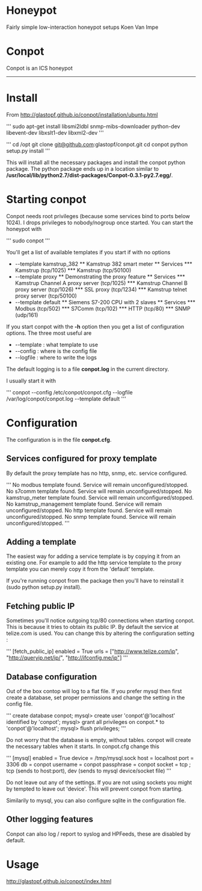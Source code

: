 # Honeypot
Fairly simple low-interaction honeypot setups
 Koen Van Impe

# Conpot

Conpot is an ICS honeypot

------------------------------------------------------------------------------------------

# Install 

From http://glastopf.github.io/conpot/installation/ubuntu.html

'''
sudo apt-get install libsmi2ldbl snmp-mibs-downloader python-dev libevent-dev libxslt1-dev libxml2-dev
'''

'''
cd /opt
git clone git@github.com:glastopf/conpot.git
cd conpot
python setup.py install
'''

This will install all the necessary packages and install the conpot python package. The python package ends up in a location similar to **/usr/local/lib/python2.7/dist-packages/Conpot-0.3.1-py2.7.egg/**.

# Starting conpot

Conpot needs root privileges (because some services bind to ports below 1024). I drops privileges to nobody/nogroup once started.
You can start the honeypot with 

'''
sudo conpot
'''

You'll get a list of available templates if you start if with no options

* --template kamstrup_382
** Kamstrup 382 smart meter
** Services 
*** Kamstrup (tcp/1025)
*** Kamstrup (tcp/50100)
* --template proxy
** Demonstrating the proxy feature
** Services 
*** Kamstrup Channel A proxy server (tcp/1025)
*** Kamstrup Channel B proxy server (tcp/1026)
*** SSL proxy (tcp/1234)
*** Kamstrup telnet proxy server (tcp/50100)
* --template default
** Siemens S7-200 CPU with 2 slaves
** Services 
*** Modbus (tcp/502)
*** S7Comm (tcp/102)
*** HTTP (tcp/80)
*** SNMP (udp/161)

If you start conpot with the **-h** option then you get a list of configuration options. The three most useful are

* --template : what template to use
* --config : where is the config file
* --logfile : where to write the logs

The default logging is to a file **conpot.log** in the current directory.

I usually start it with

'''
conpot --config /etc/conpot/conpot.cfg --logfile /var/log/conpot/conpot.log --template default
'''

# Configuration

The configuration is in the file **conpot.cfg**.

## Services configured for proxy template

By default the proxy template has no http, snmp, etc. service configured.

'''
No modbus template found. Service will remain unconfigured/stopped.
No s7comm template found. Service will remain unconfigured/stopped.
No kamstrup_meter template found. Service will remain unconfigured/stopped.
No kamstrup_management template found. Service will remain unconfigured/stopped.
No http template found. Service will remain unconfigured/stopped.
No snmp template found. Service will remain unconfigured/stopped.
'''

## Adding a template 

The easiest way for adding a service template is by copying it from an existing one. For example to add the http service template to the proxy template you can merely copy it from the 'default' template.

If you're running conpot from the package then you'll have to reinstall it (sudo python setup.py install).

## Fetching public IP

Sometimes you'll notice outgoing tcp/80 connections when starting conpot. This is because it tries to obtain its public IP. By default the service at telize.com is used. You can change this by altering the configuration setting :

'''
[fetch_public_ip]
enabled = True
urls = ["http://www.telize.com/ip", "http://queryip.net/ip/", "http://ifconfig.me/ip"]
'''

## Database configuration

Out of the box contop will log to a flat file. If you prefer mysql then first create a database, set proper permissions and change the setting in the config file.

'''
create database conpot;
mysql> create user 'conpot'@'localhost' identified by 'conpot';
mysql> grant all privileges on conpot.* to 'conpot'@'localhost';
mysql> flush privileges;
'''

Do not worry that the database is empty, without tables. conpot will create the necessary tables when it starts.
In conpot.cfg change this

'''
[mysql]
enabled = True
device = /tmp/mysql.sock
host = localhost
port = 3306
db = conpot
username = conpot
passphrase = conpot
socket = tcp        ; tcp (sends to host:port), dev (sends to mysql device/socket file)
'''

Do not leave out any of the settings. If you are not using sockets you might by tempted to leave out 'device'. This will prevent conpot from starting.

Similarily to mysql, you can also configure sqlite in the configuration file.

## Other logging features

Conpot can also log / report to syslog and HPFeeds, these are disabled by default.

# Usage

http://glastopf.github.io/conpot/index.html

